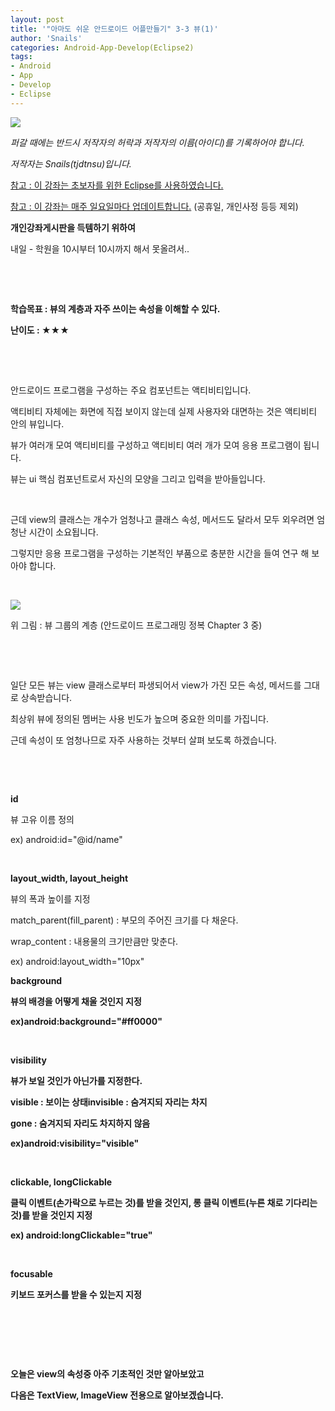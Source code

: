 ```yaml
---
layout: post
title: '"아마도 쉬운 안드로이드 어플만들기" 3-3 뷰(1)'
author: 'Snails'
categories: Android-App-Develop(Eclipse2)
tags:
- Android
- App
- Develop
- Eclipse
---
```



<script> location.href='https://cafe.naver.com/develoid/265849' ; </script>

<p><img src="https://dthumb-phinf.pstatic.net/?src=%22http%3A%2F%2Fpostfiles3.naver.net%2F20130523_178%2Ftjdtnsu_1369283538974akCh1_JPEG%2Fand.jpg%3Ftype%3Dw2%22&amp;type=cafe_wa740"></p><p><i>퍼갈 때에는 반드시 저작자의 허락과 저작자의 이름(아이디)를 기록하어야 합니다.</i></p><p><i>저작자는 Snails(tjdtnsu)입니다.</i></p><p><u>참고 : 이 강좌는 초보자를 위한 Eclipse를 사용하였습니다.</u></p><p><u>참고 : 이 강좌는 매주 일요일마다 업데이트합니다.</u> (공휴일, 개인사정 등등 제외)</p><p><span><strong><span>개인강좌게시판을 득템하기 위하여</span></strong></span><span>&nbsp;</span></p><p><span>내일 -&nbsp;학원을 10시부터 10시까지 해서 못올려서..&nbsp;</span></p><p>&nbsp;</p><p><u>﻿</u></p><p><b><span>학습목표 :&nbsp;뷰의 계층과 자주 쓰이는 속성을 이해할 수 있다.</span></b></p><p><b><span><span>난이도 : ★★</span></span></b>★</p><p>&nbsp;</p><p>&nbsp;</p><p>안드로이드 프로그램을 구성하는 주요 컴포넌트는 액티비티입니다.</p><p>액티비티 자체에는 화면에 직접 보이지 않는데 실제 사용자와 대면하는 것은 액티비티 안의 뷰입니다.</p><p>뷰가 여러개 모여 액티비티를 구성하고 액티비티 여러 개가 모여 응용 프로그램이 됩니다.</p><p>뷰는 ui 핵심 컴포넌트로서 자신의 모양을 그리고 입력을 받아들입니다.</p><p>&nbsp;</p><p>근데 view의 클래스는 개수가 엄청나고 클래스 속성, 메서드도 달라서 모두 외우려면 엄청난 시간이 소요됩니다.</p><p>그렇지만 응용 프로그램을 구성하는 기본적인 부품으로 충분한 시간을 들여 연구 해 보아야 합니다.</p><p>&nbsp;</p><p><img src="https://dthumb-phinf.pstatic.net/?src=%22http%3A%2F%2Fblogfiles.naver.net%2F20130622_99%2Ftjdtnsu_1371908882329LDVRM_PNG%2F%25C1%25A6%25B8%25F1_%25BE%25F8%25C0%25BD.png%22&amp;type=cafe_wa740"></p><p>위 그림 : 뷰 그룹의 계층 (안드로이드 프로그래밍 정복 Chapter 3 중)</p><p>&nbsp;</p><p>&nbsp;</p><p>일단 모든 뷰는 view 클래스로부터 파생되어서 view가 가진 모든 속성, 메서드를 그대로 상속받습니다.</p><p>최상위 뷰에 정의된 멤버는 사용 빈도가 높으며 중요한 의미를 가집니다.</p><p>근데 속성이 또 엄청나므로 자주 사용하는 것부터 살펴 보도록 하겠습니다.</p><p>&nbsp;</p><p>&nbsp;</p><p><strong>id</strong></p><p>뷰 고유 이름 정의</p><p>ex) android:id="@id/name"</p><p>&nbsp;</p><p><strong>layout_width, layout_height</strong></p><p>뷰의 폭과 높이를 지정</p><p>match_parent(fill_parent) : 부모의 주어진 크기를 다 채운다.</p><p>wrap_content : 내용물의 크기만큼만 맞춘다.</p><p>ex) android:layout_width="10px"<b></p><p><strong>background</strong></p><p>뷰의 배경을 어떻게 채울 것인지 지정</p><p>ex)android:background="#ff0000"</p><p>&nbsp;</p><p><strong>visibility</strong></p><p>뷰가 보일 것인가 아닌가를 지정한다.</p><p>visible : 보이는 상태<b>invisible : 숨겨지되 자리는 차지</p><p>gone : 숨겨지되 자리도 차지하지 않음</p><p>ex)android:visibility="visible"</p><p>&nbsp;</p><p><strong>clickable, longClickable</strong></p><p>클릭 이벤트(손가락으로 누르는 것)를 받을 것인지, 롱 클릭 이벤트(누른 채로 기다리는 것)를 받을 것인지 지정</p><p>ex) android:longClickable="true"</p><p>&nbsp;</p><p><strong>focusable</strong></p><p>키보드 포커스를 받을 수 있는지 지정</p><p>&nbsp;</p><p>&nbsp;</p><p>&nbsp;</p><p>오늘은 view의 속성중 아주 기초적인 것만 알아보았고</p><p>다음은 TextView, ImageView&nbsp;전용으로 알아보겠습니다.</p>
